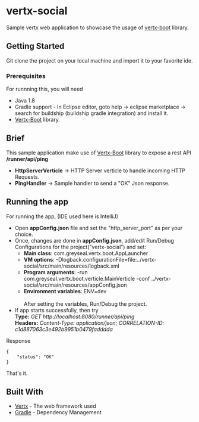 # vertx-social
Sample vertx web application to showcase the usage of [vertx-boot](https://github.com/greyseal/vertx-boot) library. 

## Getting Started

Git clone the project on your local machine and import it to your favorite ide.

### Prerequisites

For runnning this, you will need
- Java 1.8
- Gradle support - In Eclipse editor, goto help -> eclipse marketplace -> search for buildship (buildship gradle integration) and install it.
- [Vertx-Boot](https://github.com/greyseal/vertx-boot) library. 

## Brief
This sample application make use of [Vertx-Boot](https://github.com/greyseal/vertx-boot) library to expose a rest API **/runner/api/ping**
- **HttpServerVerticle**       -> HTTP Server verticle to handle incoming HTTP Requests.
- **PingHandler**              -> Sample handler to send a "OK" Json response.

## Running the app

For running the app, (IDE used here is IntelliJ)
- Open **appConfig.json** file and set the "http_server_port" as per your choice.
- Once, changes are done in **appConfig.json**, add/edit Run/Debug Configurations for the project("vertx-social") and set:
  * **Main class**: com.greyseal.vertx.boot.AppLauncher
  * **VM options**: -Dlogback.configurationFile=file:../vertx-social/src/main/resources/logback.xml
  * **Program arguments**: -run com.greyseal.vertx.boot.verticle.MainVerticle -conf ../vertx-social/src/main/resources/appConfig.json 
  * **Environment variables**: ENV=dev 
 <br /><br /> After setting the variables, Run/Debug the project.<br />
- If app starts successfully, then try <br />
**Type:** *GET http://localhost:8080/runner/api/ping* <br />
**Headers:** *Content-Type: application/json*;  *CORRELATION-ID: c1d887063c3e492b9951b0479fadddda* <br />

Response<br />
```
{
    "status": "OK"
}
```
That's it.

## Built With

* [Vertx](http://vertx.io/) - The web framework used
* [Gradle](https://gradle.org/) - Dependency Management

